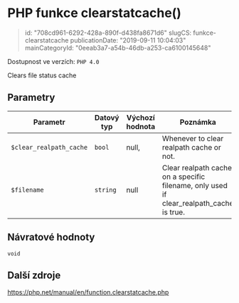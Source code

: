 PHP funkce clearstatcache()
===========================

> id: "708cd961-6292-428a-890f-d438fa8671d6"
> slugCS: funkce-clearstatcache
> publicationDate: "2019-09-11 10:04:03"
> mainCategoryId: "0eeab3a7-a54b-46db-a253-ca6100145648"

Dostupnost ve verzích: `PHP 4.0`

Clears file status cache


Parametry
--------------

| Parametr | Datový typ | Výchozí hodnota | Poznámka |
|-----|-----|-----|-----|
| `$clear_realpath_cache` | `bool` | null, | Whenever to clear realpath cache or not. |
| `$filename` | `string` | null | Clear realpath cache on a specific filename, only used if clear_realpath_cache is true. |


Návratové hodnoty
----------------

`void`



Další zdroje
------------

https://php.net/manual/en/function.clearstatcache.php
